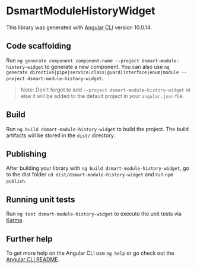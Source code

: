 # DsmartModuleHistoryWidget

This library was generated with [Angular CLI](https://github.com/angular/angular-cli) version 10.0.14.

## Code scaffolding

Run `ng generate component component-name --project dsmart-module-history-widget` to generate a new component. You can also use `ng generate directive|pipe|service|class|guard|interface|enum|module --project dsmart-module-history-widget`.
> Note: Don't forget to add `--project dsmart-module-history-widget` or else it will be added to the default project in your `angular.json` file. 

## Build

Run `ng build dsmart-module-history-widget` to build the project. The build artifacts will be stored in the `dist/` directory.

## Publishing

After building your library with `ng build dsmart-module-history-widget`, go to the dist folder `cd dist/dsmart-module-history-widget` and run `npm publish`.

## Running unit tests

Run `ng test dsmart-module-history-widget` to execute the unit tests via [Karma](https://karma-runner.github.io).

## Further help

To get more help on the Angular CLI use `ng help` or go check out the [Angular CLI README](https://github.com/angular/angular-cli/blob/master/README.md).
